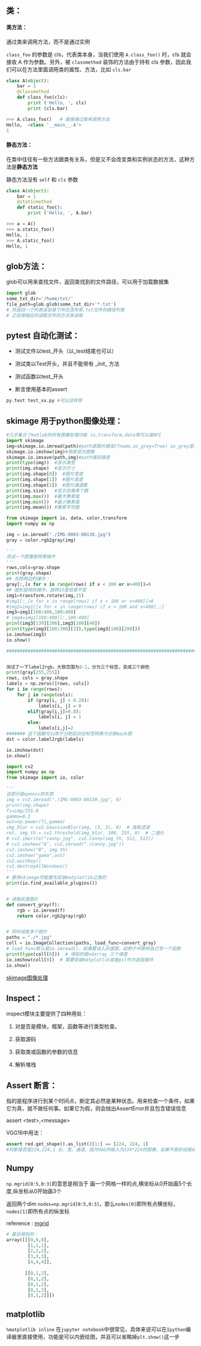 ## 类：

#### 类方法：

通过类来调用方法，而不是通过实例

`class_foo` 的参数是 cls，代表类本身，当我们使用 `A.class_foo()` 时，cls 就会接收 A 作为参数。另外，被 `classmethod` 装饰的方法由于持有 cls 参数，因此我们可以在方法里面调用类的属性、方法，比如 `cls.bar`

```python
class A(object):
    bar = 1
    @classmethod
    def class_foo(cls):
        print ('Hello, ', cls)
        print (cls.bar)

>>> A.class_foo()   # 直接通过类来调用方法
Hello,  <class '__main__.A'>
1
```

#### 静态方法：

在类中往往有一些方法跟类有关系，但是又不会改变类和实例状态的方法，这种方法是**静态方法**

静态方法没有 `self` 和 `cls` 参数

```python
class A(object):
    bar = 1
    @staticmethod
    def static_foo():
        print ('Hello, ', A.bar)

>>> a = A()
>>> a.static_foo()
Hello, 1
>>> A.static_foo()
Hello, 1
```

## glob方法：

glob可以用来查找文件，返回查找到的文件路径，可以用于加载数据集

```python
import glob
some_txt_dir='/home/txt/'
file_path=glob.glob(some_txt_dir+'*.txt')
# 将返回一个列表该目录下所包含所有.txt文件的路径列表
# 之后用相应的读取文件的方式来读取
```



## pytest 自动化测试：

- 测试文件以test\_开头（以_test结尾也可以）

- 测试类以Test开头，并且不能带有 \__init__ 方法

- 测试函数以test_开头

- 断言使用基本的assert

```python
py.test test_xx.py #可以这样用 
```


## skimage 用于python图像处理：

```python
#几乎集合了matlab的所有图像处理功能 io,transform,data等可以查API
import skimage
img=skimage.io.imread(path)#path是图片路径(fname,as_grey=True) as_grey是否读取灰度图片
skimage.io.imshow(img)#用来显示图像
skimage.io.imsave(path,img)#path储存路径
print(type(img))  #显示类型
print(img.shape)  #显示尺寸
print(img.shape[0])  #图片宽度
print(img.shape[1])  #图片高度
print(img.shape[2])  #图片通道数
print(img.size)   #显示总像素个数
print(img.max())  #最大像素值
print(img.min())  #最小像素值
print(img.mean()) #像素平均值
```

```python
from skimage import io, data, color,transform
import numpy as np

img = io.imread("./IMG-0003-00130.jpg")
gray = color.rgb2gray(img)

'''
测试一下图像旋转等操作
'''
rows,cols=gray.shape
print(gray.shape)
## 去除两边的操作：
gray[:,[x for x in range(rows) if x < 100 or x>400]]=0
## 图形旋转的操作，旋转15度但是不变
img1=transform.rotate(img,15)
#img1[:,[x for x in range(rows) if x < 100 or x>400]]=0
#img2=img1[[x for x in range(rows) if x > 100 and x<400],:]
img3=img1[100:400,100:400]
# img4=img1[100:400][:,100:400]
print(img3[139][206],img3[100][40])
print(type(img3[100:300][3]),type(img3[100][200]))
io.imshow(img3)
io.show()

##################################################################################


测试了一下label2rgb，大致范围为0-1，分为三个标签，变成三个颜色
print(gray[255,255])
rows, cols = gray.shape
labels = np.zeros([rows, cols])
for i in range(rows):
    for j in range(cols):
        if (gray[i, j] < 0.20):
            labels[i, j] = 0
        elif(gray[i,j]>0.8):
            labels[i, j] = 1
        else:
            labels[i,j]=2
####### 这个函数可以用于分割后对应标签转换为分割mask图
dst = color.label2rgb(labels)

io.imshow(dst)
io.show()
```

```python
import cv2
import numpy as np
from skimage import io, color

'''
这部分是opencv的东西
img = cv2.imread("./IMG-0003-00130.jpg", 0)
print(img.shape)
fi=img/255.0
gamma=0.2
out=np.power(fi,gamma)
img_blur = cv2.GaussianBlur(img, (3, 3), 0)  # 高斯滤波
ret, img_th = cv2.threshold(img_blur, 100, 255, 0)  # 二值化
# cv2.imwrite("canny.jpg", cv2.Canny(img_th, 512, 512))
# cv2.imshow("A", cv2.imread("./canny.jpg"))
cv2.imshow("B", img_th)
cv2.imshow("gama",out)
cv2.waitKey()
cv2.destroyAllWindows()
'''
# 要用skimage可能要先安装matplotlib之类的
print(io.find_available_plugins())


# 读取灰度图片
def convert_gray(f):
    rgb = io.imread(f)
    return color.rgb2gray(rgb)


# 同时读取多个图片
paths = "./*.jpg"
coll = io.ImageCollection(paths, load_func=convert_gray)
# load_func默认是io.imread()，如果要读入灰度图，如例子中那样自己写一个函数
print(type(coll[0]))  # 得到的是ndarray 三个维度
io.imshow(coll[0])  # 需要安装matplotlib或者pil作为底层插件
io.show()
```

[skimage图像处理](https://www.jianshu.com/p/f2e88197e81d)

## Inspect：

inspect模块主要提供了四种用处：

1. 对是否是模块，框架，函数等进行类型检查。

2. 获取源码

3. 获取类或函数的参数的信息

4. 解析堆栈

## Assert 断言：

指的是程序进行到某个时间点，断定其必然是某种状态。用来检查一个条件，如果它为真，就不做任何事。如果它为假，则会抛出AssertError并且包含错误信息

assert \<test>,\<message>

VGG16中用法：

```python
assert red.get_shape().as_list()[1:] == [224, 224, 1]
#判断是否是224,224,1 长，宽，通道，因为VGG的输入为224*224的图像，如果不是的话报异常
```

## Numpy

`np.mgrid[0:5,0:3]`的意思是相当于 画一个网格一样的点,横坐标从0开始画5个长度,纵坐标从0开始画3个

返回两个dim `nodes=np.mgrid[0:5,0:3]`，那么`nodes[0]`即所有点横坐标，`nodes[1]`即所有点的纵坐标

reference : [mgrid](https://drivingc.com/numpy/5af5976b2392ec315d3ccecc)

```python
# 最后得到的：
array([[[0,0,0],
        [1,1,1],
        [2,2,2],
        [3,3,3],
        [4,4,4]],
        
       [[0,1,2],
        [0,1,2],
        [0,1,2],
        [0,1,2],
        [0,1,2]]])
```

## matplotlib

`%matplotlib inline` 在`jupyter notebook`中很常见，具体来说可以在`Ipython`编译器里直接使用，功能是可以内嵌绘图，并且可以省略掉`plt.show()`这一步

